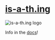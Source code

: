 # [is-a-th.ing](https://is-a-th.ing)

![is-a-th.ing logo](https://repository-images.githubusercontent.com/849079448/9f6f427a-7b3b-4680-a9ba-9d0643f1473d)

Info in the [docs](https://is-a-th.ing/docs)!
